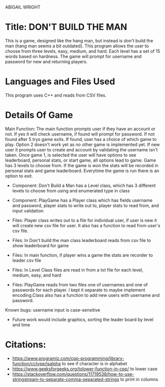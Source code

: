 
ABIGAIL WRIGHT

# Title: DON'T BUILD THE MAN

This is a game, designed like the hang man, but instead is don't build the man (hang man seems a bit outdated). 
This program allows the user to choose from three levels, easy, medium, and hard. Each level has a set of 15 words based on hardness. The game will prompt for username and password for new and returning players. 

# Languages and Files Used

This program uses C++ and reads from CSV files. 


# Details Of Game

Main Function: The main function prompts user if they have an account or not. If yes it will check username, if found will prompt for password. If not found after 5 trys game exits.
If found, user has a choice of which game to play. Option 2 doesn't work yet as no other game is implemented yet. If new user it prompts user to create and account by validating the username isn't taken. 
Once game 1, is selected the user will have options to see leaderboard, personal stats, or start game, all options lead to game. Game has 3 levels to choose from. 
If the game is won the stats will be recorded in personal stats and game leaderboard. Everytime the game is run there is an option to exit.

- Component: Don't Build a Man has a Level class, which has 3 different levels to choose from using and enumerated type in class


- Component: PlayGame has a Player class which has fields username and password, player stats to write out to, player stats to read from, and input validation


- Files: Player class writes out to a file for individual user, if user is new it will create new csv file for user. It also has a function to read from user's csv file.


- Files: In Don't build the man class leaderboard reads from csv file to show leaderboard for game


- Files: In main function, if player wins a game the stats are recorder to leader csv file


- Files: In Level Class files are read in from a txt file for each level, medium, easy, and hard


- Files: PlayGame reads from two files one of usernames and one of passwords for each player. I kept it separate to maybe implement encoding.Class also has a function to add new users with username and password.



Known bugs: username input is case-sensitive

- Future work would include graphics, sorting the leader board by level and time

# Citations:
- https://www.programiz.com/cpp-programming/library-function/cctype/isalpha to see if character is in alphabet
- https://www.geeksforgeeks.org/tolower-function-in-cpp/ to lower case 
- https://stackoverflow.com/questions/11719538/how-to-use-stringstream-to-separate-comma-separated-strings to print in columns




